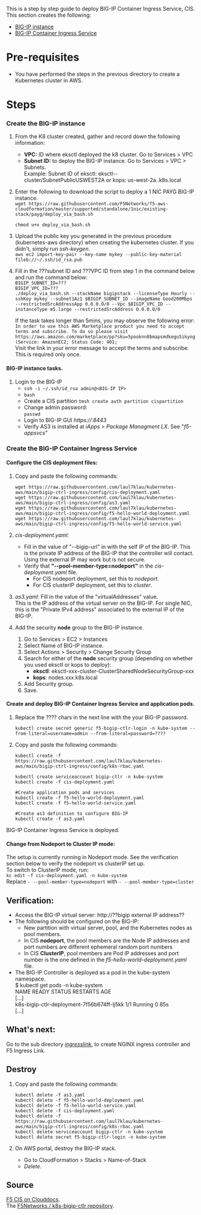 This is a step by step guide to deploy BIG-IP Container Ingress Service, CIS. This section creates the following:
- [BIG-IP instance](https://github.com/laul7klau/kubernetes-aws/tree/main/bigip-ctrl-ingress#create-the-big-ip-instance)
- [BIG-IP Container Ingress Service](https://github.com/laul7klau/kubernetes-aws/tree/main/bigip-ctrl-ingress#create-the-big-ip-controller-ingress-service)

# Pre-requisites
- You have performed the steps in the previous directory to create a Kubernetes cluster in AWS.

# Steps  
### Create the BIG-IP instance
1. From the K8 cluster created, gather and record down the following information:
   - **VPC:** ID where eksctl deployed the k8 cluster. Go to Services > VPC
   - **Subnet ID:** to deploy the BIG-IP instance. Go to Services > VPC > Subnets.   
     Example: Subnet ID of  eksctl: eksctl-<name>-cluster/SubnetPublicUSWEST2A or kops: us-west-2a.<name>.k8s.local

2. Enter the following to download the script to deploy a 1 NIC PAYG BIG-IP instance.  
   ``wget https://raw.githubusercontent.com/F5Networks/f5-aws-cloudformation/master/supported/standalone/1nic/existing-stack/payg/deploy_via_bash.sh``  

   ``chmod u+x deploy_via_bash.sh``

3. Upload the public key you generated in the previous procedure (kubernetes-aws directory) when creating the kubernetes cluster. If you didn't, simply run *ssh-keygen*.  
```aws ec2 import-key-pair --key-name mykey --public-key-material fileb://~/.ssh/id_rsa.pub```

4. Fill in the ???subnet ID and ???VPC ID from step 1 in the command below and run the command below:   
``BIGIP_SUBNET_ID=???``  
``BIGIP_VPC_ID=???``   
``./deploy_via_bash.sh --stackName bigipstack --licenseType Hourly --sshKey mykey --subnet1Az1 $BIGIP_SUBNET_ID --imageName Good200Mbps --restrictedSrcAddressApp 0.0.0.0/0 --Vpc $BIGIP_VPC_ID --instanceType m5.large --restrictedSrcAddress 0.0.0.0/0``  

    If the task takes longer than 5mins, you may observe the following error:  
    ```In order to use this AWS Marketplace product you need to accept terms and subscribe. To do so please visit https://aws.amazon.com/marketplace/pp?sku=5pooknn8bmapsmdkegu5ikyng (Service: AmazonEC2; Status Code: 401; ```   
    Visit the link in your error message to accept the terms and subscribe. This is required only once.

#### BIG-IP instance tasks. 

1. Login to the BIG-IP
   - ``ssh -i ~/.ssh/id_rsa admin@<BIG-IP IP>``
   - ``bash``
   - Create a CIS partition
     ``tmsh create auth partition cispartition``
   - Change admin password:  
     ``passwd``
   - Login to BIG-IP GUI *https://<BIG-IP IP>:8443*
   - Verify AS3 is installed at *iApps* > *Package Managment LX*. See "*f5-appsvcs*"

### Create the BIG-IP Container Ingress Service
#### Configure the CIS deployment files:  
1. Copy and paste the following commands:   

     ``wget https://raw.githubusercontent.com/laul7klau/kubernetes-aws/main/bigip-ctrl-ingress/config/cis-deployment.yaml``  
     ``wget https://raw.githubusercontent.com/laul7klau/kubernetes-aws/main/bigip-ctrl-ingress/config/as3.yaml``  
     ``wget https://raw.githubusercontent.com/laul7klau/kubernetes-aws/main/bigip-ctrl-ingress/config/f5-hello-world-deployment.yaml``  
     ``wget https://raw.githubusercontent.com/laul7klau/kubernetes-aws/main/bigip-ctrl-ingress/config/f5-hello-world-service.yaml``  

2. *cis-deployment.yaml*: 
   - Fill in the value of "--bigip-url" in  with the self IP of the BIG-IP. This is the private IP address of the BIG-IP that the controller will contact. Using the external IP may work but is not secure.  
   - Verify that **"--pool-member-type=nodeport"** in the *cis-deployment.yaml* file.  
     - For CIS nodeport deployment, set this to *nodeport*.   
     - For CIS clusterIP deployment, set this to *cluster*.  
3. *as3.yaml*: Fill in the value of the "virtualAddresses" value.    
This is the IP address of the virtual server on the BIG-IP. For single NIC, this is  the "Private IPv4 address" associated to the external IP of the BIG-IP.   
4. Add the security **node** group to the BIG-IP instance.  
   1. Go to Services > EC2 > Instances   
   2. Select Name of BIG-IP instance.  
   3. Select Actions > Security > Change Security Group
   4. Search for either of the **node** security group (depending on whether you used eksctl or kops to deploy):
      - **eksctl**: eksctl-xxx-cluster-ClusterSharedNodeSecurityGroup-xxx
      - **kops**: nodes.xxx.k8s.local
   5. Add Security group. 
   6. Save.

#### Create and deploy BIG-IP Container Ingress Service and application pods.  
1. Replace the ???? chars in the next line with the your BIG-IP password. 

    ``kubectl create secret generic f5-bigip-ctlr-login -n kube-system --from-literal=username=admin --from-literal=password=????``  

2. Copy and paste the following commands:     

    ``kubectl create -f https://raw.githubusercontent.com/laul7klau/kubernetes-aws/main/bigip-ctrl-ingress/config/k8s-rbac.yaml``  

    ``kubectl create serviceaccount bigip-ctlr -n kube-system``   
    ``kubectl create -f cis-deployment.yaml``  

    ``#Create application pods and services ``  
    ``kubectl create -f f5-hello-world-deployment.yaml``  
    ``kubectl create -f f5-hello-world-service.yaml`` 
  
    ``#Create as3 definition to configure BIG-IP ``  
    ``kubectl create -f as3.yaml``  

BIG-IP Container Ingress Service is deployed.  

#### Change from Nodeport to Cluster IP mode:
The setup is currently running in Nodeport mode. See the verification section below to verify the nodeport vs clusterIP set up.  
To switch to ClusterIP mode, run:  
``kc edit -f cis-deployment.yaml -n kube-system``  
Replace 
``- --pool-member-type=nodeport``  with   ``- --pool-member-type=cluster``   

## Verification:   
- Access the BIG-IP virtual server: http://??bigip external IP address??   
- The following should be configured on the BIG-IP:
  - New partition with virtual server, pool, and the Kubernetes nodes as pool members. 
  - In CIS **nodeport**, the pool members are the Node IP addresses and port numbers are different ephemeral random port numbers  
  - In CIS **ClusterIP**, pool members are Pod IP addresses and port number is the one defined in the *f5-hello-world-deployment.yaml* file.  
- The BIG-IP Controller is deployed as a pod in the kube-system namespace.  
  $ kubectl get pods -n kube-system  
  NAME                                         READY   STATUS    RESTARTS   AGE   
  [...]   
  k8s-bigip-ctlr-deployment-7f56b674ff-lj5kk   1/1     Running   0          85s  
  [...]   

## What's next:  
Go to the sub directory [*ingresslink*](https://github.com/laul7klau/kubernetes-aws/tree/main/bigip-ctrl-ingress/ingressLink), to create NGINX ingress controller and F5 Ingress Link.  

## Destroy
1. Copy and paste the following commands:  

    ``kubectl delete -f as3.yaml``  
    ``kubectl delete -f f5-hello-world-deployment.yaml``  
    ``kubectl delete -f f5-hello-world-service.yaml``   
    ``kubectl delete -f cis-deployment.yaml``  
    ``kubectl delete -f https://raw.githubusercontent.com/laul7klau/kubernetes-aws/main/bigip-ctrl-ingress/config/k8s-rbac.yaml``  
    ``kubectl delete serviceaccount bigip-ctlr -n kube-system``  
    ``kubectl delete secret f5-bigip-ctlr-login -n kube-system``  
 
2. On AWS portal, destroy the BIG-IP stack.  
   - Go to CloudFormation > Stacks > Name-of-Stack  
   - *Delete*.   

## Source
[F5 CIS on Clouddocs](https://clouddocs.f5.com/containers/latest/userguide/kubernetes/#examples-repository).  
The [F5Networks / k8s-bigip-ctlr repository](https://github.com/F5Networks/k8s-bigip-ctlr).  
